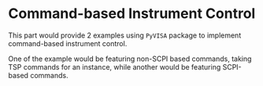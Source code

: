 # Command-based Instrument Control

This part would provide 2 examples using `PyVISA` package to implement
command-based instrument control.

One of the example would be featuring non-SCPI based commands, taking TSP
commands for an instance, while another would be featuring SCPI-based commands.
